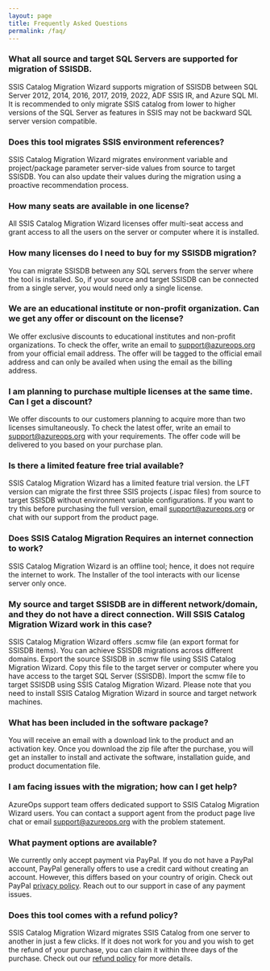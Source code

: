```yaml
---
layout: page
title: Frequently Asked Questions
permalink: /faq/
---
```

### What all source and target SQL Servers are supported for migration of SSISDB.
SSIS Catalog Migration Wizard supports migration of SSISDB between SQL Server 2012, 2014, 2016, 2017, 2019, 2022, ADF SSIS IR, and Azure SQL MI. It is recommended to only migrate SSIS catalog from lower to higher versions of the SQL Server as features in SSIS may not be backward SQL server version compatible. 

### Does this tool migrates SSIS environment references?
SSIS Catalog Migration Wizard migrates environment variable and project/package parameter server-side values from source to target SSISDB. You can also update their values during the migration using a proactive recommendation process.

### How many seats are available in one license?
All SSIS Catalog Migration Wizard licenses offer multi-seat access and grant access to all the users on the server or computer where it is installed.

### How many licenses do I need to buy for my SSISDB migration?
You can migrate SSISDB between any SQL servers from the server where the tool is installed. So, if your source and target SSISDB can be connected from a single server, you would need only a single license.

### We are an educational institute or non-profit organization. Can we get any offer or discount on the license?
We offer exclusive discounts to educational institutes and non-profit organizations. To check the offer, write an email to support@azureops.org from your official email address. The offer will be tagged to the official email address and can only be availed when using the email as the billing address.

### I am planning to purchase multiple licenses at the same time. Can I get a discount?
We offer discounts to our customers planning to acquire more than two licenses simultaneously. To check the latest offer, write an email to support@azureops.org
with your requirements. The offer code will be delivered to you based on your purchase plan.

### Is there a limited feature free trial available?
SSIS Catalog Migration Wizard has a limited feature trial version. the LFT version can migrate the first three SSIS projects (.ispac files) from source to target SSISDB without environment variable configurations. If you want to try this before purchasing the full version, email support@azureops.org or chat with our support from the product page.

### Does SSIS Catalog Migration Requires an internet connection to work?
SSIS Catalog Migration Wizard is an offline tool; hence, it does not require the internet to work. The Installer of the tool interacts with our license server only once.

### My source and target SSISDB are in different network/domain, and they do not have a direct connection. Will SSIS Catalog Migration Wizard work in this case?
SSIS Catalog Migration Wizard offers .scmw file (an export format for SSISDB items). You can achieve SSISDB migrations across different domains. Export the source SSISDB in .scmw file using SSIS Catalog Migration Wizard. Copy this file to the target server or computer where you have access to the target SQL Server (SSISDB). Import the scmw file to target SSISDB using SSIS Catalog Migration Wizard. Please note that you need to install SSIS Catalog Migration Wizard in source and target network machines.

### What has been included in the software package?
You will receive an email with a download link to the product and an activation key. Once you download the zip file after the purchase, you will get an installer to install and activate the software, installation guide, and product documentation file. 

### I am facing issues with the migration; how can I get help?
AzureOps support team offers dedicated support to SSIS Catalog Migration Wizard users. You can contact a support agent from the product page live chat or email support@azureops.org with the problem statement.

### What payment options are available?
We currently only accept payment via PayPal. If you do not have a PayPal account, PayPal generally offers to use a credit card without creating an account. However, this differs based on your country of origin. Check out PayPal [privacy policy](https://azureops.org/privacy-policy/). Reach out to our support in case of any payment issues.
 
### Does this tool comes with a refund policy?
SSIS Catalog Migration Wizard migrates SSIS Catalog from one server to another in just a few clicks. If it does not work for you and you wish to get the refund of your purchase, you can claim it within three days of the purchase. Check out our [refund policy](https://azureops.org/refund_returns/) for more details.

